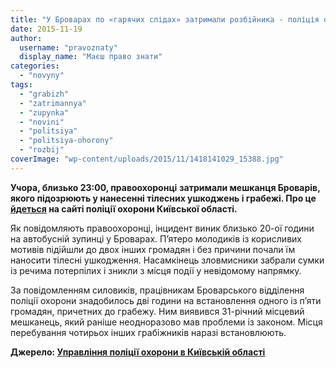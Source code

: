 ```yaml
---
title: "У Броварах по «гарячих слідах» затримали розбійника - поліція охорони Київщини"
date: 2015-11-19
author: 
  username: "pravoznaty"
  display_name: "Маєш право знати"
categories: 
  - "novyny"
tags: 
  - "grabizh"
  - "zatrimannya"
  - "zupynka"
  - "novini"
  - "politsiya"
  - "politsiya-ohorony"
  - "rozbij"
coverImage: "wp-content/uploads/2015/11/1418141029_15388.jpg"
---
```


**Учора, близько 23:00, правоохоронці** **затримали мешканця Броварів, якого підозрюють у нанесенні тілесних ушкоджень і грабежі. Про це [йдеться](https://www.dso.gov.ua/novini/politsija-ohoroni-kijivskoji-oblasti-po-garjachih-slidah-zatrimala-grabizhnika) на сайті поліції охорони Київської області.**

Як повідомляють правоохоронці, інцидент виник близько 20-ої години на автобусній зупинці у Броварах. П’ятеро молодиків із корисливих мотивів підійшли до двох інших громадян і без причини почали їм наносити тілесні ушкодження. Насамкінець зловмисники забрали сумки із речима потерпілих і зникли з місця події у невідомому напрямку.

За повідомленням силовиків, працівникам Броварського відділення поліції охорони знадобилось дві години на встановлення одного із п’яти громадян, причетних до грабежу. Ним виявився 31-річний місцевий мешканець, який раніше неодноразово мав проблеми із законом. Місця перебування чотирьох інших грабіжників наразі встановлюють.

**Джерело: [Управління поліції охорони в Київській області](https://www.dso.gov.ua/novini/politsija-ohoroni-kijivskoji-oblasti-po-garjachih-slidah-zatrimala-grabizhnika)**
